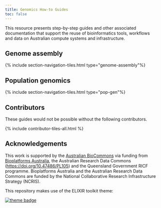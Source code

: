 ```yaml
---
title: Genomics How-to Guides
toc: false
---
```


This resource presents step-by-step guides and other associated documentation that support the reuse of bioinformatics tools, workflows and data on Australian compute systems and infrastructure.

## Genome assembly

{% include section-navigation-tiles.html type="genome-assembly"%}


## Population genomics

{% include section-navigation-tiles.html type="pop-gen"%}


## Contributors

These guides would not be possible without the following contributors.

{% include contributor-tiles-all.html %}


## Acknowledgements

This work is supported by the [Australian BioCommons](https://www.biocommons.org.au/) via funding from [Bioplatforms Australia](https://bioplatforms.com/), the Australian Research Data Commons (https://doi.org/10.47486/PL105) and the Queensland Government RICF programme. Bioplatforms Australia and the Australian Research Data Commons are funded by the National Collaborative Research Infrastructure Strategy (NCRIS).

This repository makes use of the ELIXIR toolkit theme: 

[![theme badge](https://img.shields.io/badge/ELIXIR%20toolkit%20theme-jekyll-blue?color=0d6efd)](https://github.com/ELIXIR-Belgium/elixir-toolkit-theme)

